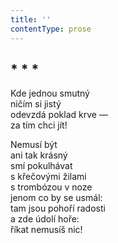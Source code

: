 ```yaml
---
title: ''
contentType: prose
---
```


## \* \* \*

Kde jednou smutný  
ničím si jistý  
odevzdá poklad krve —  
za tím chci jít!

Nemusí být  
ani tak krásný  
smí pokulhávat  
s křečovými žilami  
s trombózou v noze  
jenom co by se usmál:  
tam jsou pohoří radosti  
a zde údolí hoře:  
říkat nemusíš nic!
